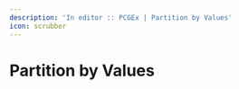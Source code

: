 ```yaml
---
description: 'In editor :: PCGEx | Partition by Values'
icon: scrubber
---
```


# Partition by Values

